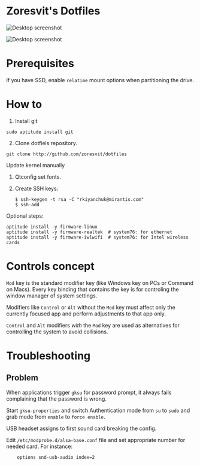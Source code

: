 Zoresvit's Dotfiles
===================

![Desktop screenshot](https://raw.githubusercontent.com/zoresvit/dotfiles/master/demo.png)

![Desktop screenshot](https://raw.githubusercontent.com/zoresvit/dotfiles/master/demo.png)

Prerequisites
=============

If you have SSD, enable `relatime` mount options when partitioning the drive.


How to
======

1. Install git

```
sudo aptitude install git
```

2. Clone dotfiels repository.

```
git clone http://github.com/zoresvit/dotfiles
```

Update kernel manually

1. Qtconfig set fonts.
3. Create SSH keys:

    ```
   $ ssh-keygen -t rsa -C "rkiyanchuk@mirantis.com"
   $ ssh-add
    ```

Optional steps:

```
aptitude install -y firmware-linux
aptitude install -y firmware-realtek  # system76: for ethernet
aptitude install -y firmware-iwlwifi  # system76: for Intel wireless cards
```


Controls concept
================

`Mod` key is the standard modifier key (like Windows key on PCs or Command on
Macs). Every key binding that contains the key is for controling the window
manager of system settings.

Modifiers like `Control` or `Alt` without the `Mod` key must affect only the
currently focused app and perform adjustments to that app only.

`Control` and `Alt` modifiers *with* the `Mod` key are used as alternatives for
controlling the system to avoid collisions.


Troubleshooting
===============

Problem
-------

When applications trigger `gksu` for password prompt, it always fails
complaining that the password is wrong.

Start `gksu-properties` and switch Authentication mode from `su` to `sudo` and
grab mode from `enable` to `force enable`.

USB headset assigns to first sound card breaking the config.

Edit `/etc/modprobe.d/alsa-base.conf` file and set appropriate number for needed
card. For instance:

```bash
    options snd-usb-audio index=2
```

